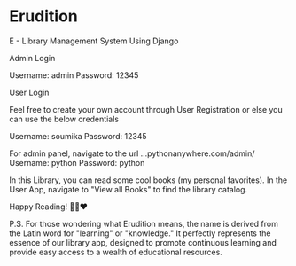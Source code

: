 # Erudition
E - Library Management System Using Django

Admin Login

Username: admin
Password: 12345

User Login

Feel free to create your own account through User Registration 
or else you can use the below credentials

Username: soumika
Password: 12345

For admin panel, 
navigate to the url ...pythonanywhere.com/admin/
Username: python
Password: python

In this Library, you can read some cool books (my personal favorites). In the User App, navigate to "View all Books" to find the library catalog.

Happy Reading! 📖🌱❤

P.S.
For those wondering what Erudition means, the name is derived from the Latin word for "learning" or "knowledge." It perfectly represents the essence of our library app, designed to promote continuous learning and provide easy access to a wealth of educational resources.
